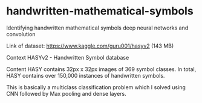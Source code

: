 # handwritten-mathematical-symbols
Identifying handwritten mathematical symbols deep neural networks and convolution

Link of dataset:
  https://www.kaggle.com/guru001/hasyv2
(143 MB)

Context
HASYv2 - Handwritten Symbol database

Content
HASY contains 32px x 32px images of 369 symbol classes. In total, HASY contains over 150,000 instances of handwritten symbols.

This is basically a multiclass classification problem which I solved using CNN followed by Max pooling and dense layers.
